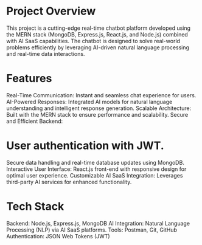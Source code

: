 # Project Overview

This project is a cutting-edge real-time chatbot platform developed using the MERN stack (MongoDB, Express.js, React.js, and Node.js) combined with AI SaaS capabilities. The chatbot is designed to solve real-world problems efficiently by leveraging AI-driven natural language processing and real-time data interactions.

# Features

Real-Time Communication: Instant and seamless chat experience for users.
AI-Powered Responses: Integrated AI models for natural language understanding and intelligent response generation.
Scalable Architecture: Built with the MERN stack to ensure performance and scalability.
Secure and Efficient Backend:

# User authentication with JWT.

Secure data handling and real-time database updates using MongoDB.
Interactive User Interface: React.js front-end with responsive design for optimal user experience.
Customizable AI SaaS Integration: Leverages third-party AI services for enhanced functionality.

# Tech Stack

Backend: Node.js, Express.js, MongoDB
AI Integration: Natural Language Processing (NLP) via AI SaaS platforms.
Tools: Postman, Git, GitHub
Authentication: JSON Web Tokens (JWT)
